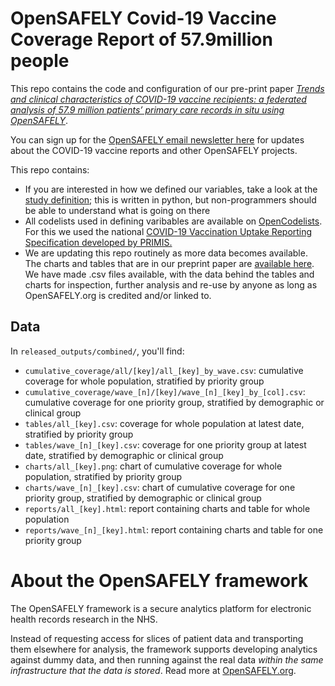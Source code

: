 # OpenSAFELY Covid-19 Vaccine Coverage Report of 57.9million people

This repo contains the code and configuration of our pre-print paper [_Trends and clinical characteristics of COVID-19 vaccine recipients: a federated analysis of 57.9 million patients’ primary care records in situ using OpenSAFELY_](https://doi.org/10.1101/2021.01.25.21250356).

You can sign up for the [OpenSAFELY email newsletter here](https://opensafely.org/contact/) for updates about the COVID-19 vaccine reports and other OpenSAFELY projects.

This repo contains:

* If you are interested in how we defined our variables, take a look at the [study definition](https://github.com/opensafely/covid19-vaccine-coverage-tpp-emis/blob/master/analysis/study_definition.py); this is written in python, but non-programmers should be able to understand what is going on there
* All codelists used in defining varibables are available on [OpenCodelists](https://codelists.opensafely.org/). For this we used the national [COVID-19 Vaccination Uptake Reporting Specification developed by PRIMIS.](https://www.nottingham.ac.uk/primis/covid-19/covid-19.aspx)
* We are updating this repo routinely as more data becomes available. The charts and tables that are in our preprint paper are [available here](https://github.com/opensafely/covid19-vaccine-coverage-tpp-emis/tree/2021-03-17/released_outputs/). We have made .csv files available, with the data behind the tables and charts for inspection, further analysis and re-use by anyone as long as OpenSAFELY.org is credited and/or linked to.


## Data

In `released_outputs/combined/`, you'll find:

* `cumulative_coverage/all/[key]/all_[key]_by_wave.csv`: cumulative coverage for whole
  population, stratified by priority group
* `cumulative_coverage/wave_[n]/[key]/wave_[n]_[key]_by_[col].csv`: cumulative coverage
  for one priority group, stratified by demographic or clinical group
* `tables/all_[key].csv`: coverage for whole population at latest date, stratified by
  priority group
* `tables/wave_[n]_[key].csv`: coverage for one priority group at latest date,
  stratified by demographic or clinical group
* `charts/all_[key].png`: chart of cumulative coverage for whole population, stratified
  by priority group
* `charts/wave_[n]_[key].csv`: chart of cumulative coverage for one priority group,
  stratified by demographic or clinical group
* `reports/all_[key].html`: report containing charts and table for whole population
* `reports/wave_[n]_[key].html`: report containing charts and table for one priority
  group

# About the OpenSAFELY framework

The OpenSAFELY framework is a secure analytics platform for electronic health records
research in the NHS.

Instead of requesting access for slices of patient data and transporting them elsewhere
for analysis, the framework supports developing analytics against dummy data, and then
running against the real data *within the same infrastructure that the data is stored*.
Read more at [OpenSAFELY.org](https://opensafely.org).
